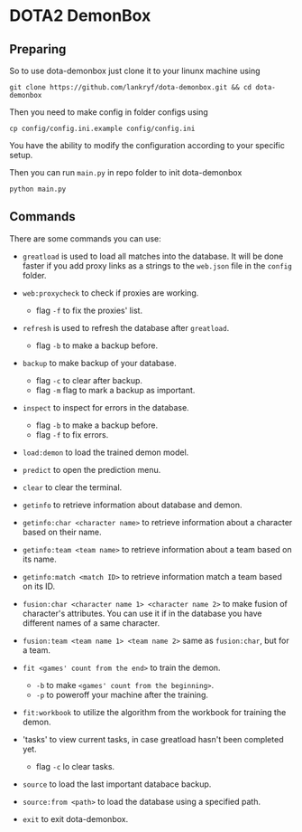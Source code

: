 # DOTA2 DemonBox
## Preparing
So to use dota-demonbox just clone it to your linunx machine using
```
git clone https://github.com/lankryf/dota-demonbox.git && cd dota-demonbox
```

Then you need to make config in folder configs using
```
cp config/config.ini.example config/config.ini
```
You have the ability to modify the configuration according to your specific setup.

Then you can run `main.py` in repo folder to init dota-demonbox
```
python main.py
```

## Commands
There are some commands you can use:
* `greatload` is used to load all matches into the database. It will be done faster if you add proxy links as a strings to the `web.json` file in the `config` folder.

* `web:proxycheck` to check if proxies are working.
  * flag `-f` to fix the proxies' list.

* `refresh` is used to refresh the database after `greatload`.
  * flag `-b` to make a backup before.

* `backup` to make backup of your database.
  * flag `-c` to clear after backup.
  * flag `-m` flag to mark a backup as important.

* `inspect` to inspect for errors in the database.
  * flag `-b` to make a backup before.
  * flag `-f` to fix errors.

* `load:demon` to load the trained demon model.

* `predict` to open the prediction menu.

* `clear` to clear the terminal.

* `getinfo` to retrieve information about database and demon.
* `getinfo:char <character name>` to retrieve information about a character based on their name.
* `getinfo:team <team name>` to retrieve information about a team based on its name.
* `getinfo:match <match ID>` to retrieve information match a team based on its ID.

* `fusion:char <character name 1> <character name 2>` to make fusion of character's attributes. You can use it if in the database you have different names of a same character.
* `fusion:team <team name 1> <team name 2>` same as `fusion:char`, but for a team.

* `fit <games' count from the end>` to train the demon.
  * `-b` to make `<games' count from the beginning>`.
  * `-p` to poweroff your machine after the training.

* `fit:workbook` to utilize the algorithm from the workbook for training the demon.

* 'tasks' to view current tasks, in case greatload hasn't been completed yet.
  * flag `-c` lo clear tasks.

* `source` to load the last important databace backup.
* `source:from <path>` to load the database using a specified path.

* `exit` to exit dota-demonbox.
